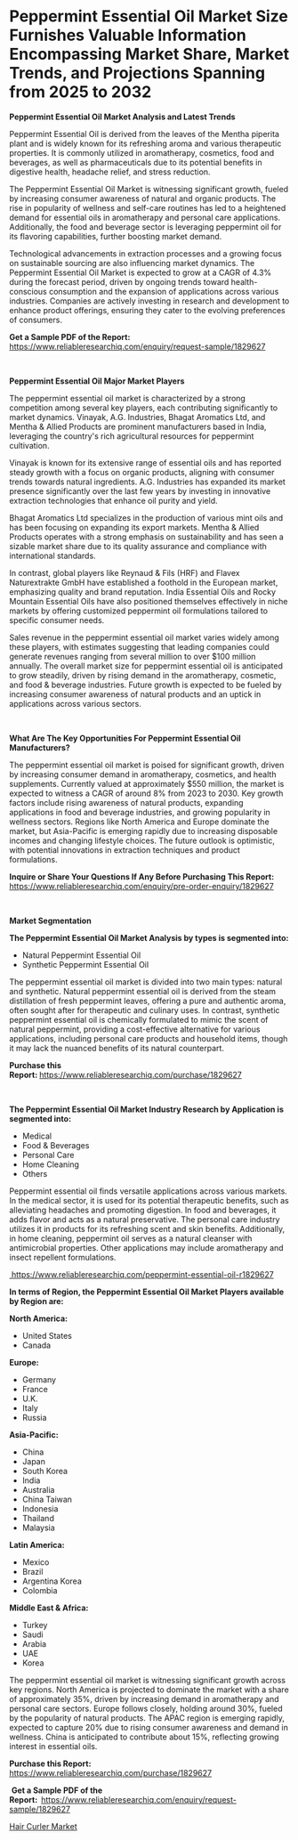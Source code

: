 <p><h1>Peppermint Essential Oil Market Size Furnishes Valuable Information Encompassing Market Share, Market Trends, and Projections Spanning from 2025 to 2032</h1></p><p><strong>Peppermint Essential Oil Market Analysis and Latest Trends</strong></p>
<p><p>Peppermint Essential Oil is derived from the leaves of the Mentha piperita plant and is widely known for its refreshing aroma and various therapeutic properties. It is commonly utilized in aromatherapy, cosmetics, food and beverages, as well as pharmaceuticals due to its potential benefits in digestive health, headache relief, and stress reduction.</p><p>The Peppermint Essential Oil Market is witnessing significant growth, fueled by increasing consumer awareness of natural and organic products. The rise in popularity of wellness and self-care routines has led to a heightened demand for essential oils in aromatherapy and personal care applications. Additionally, the food and beverage sector is leveraging peppermint oil for its flavoring capabilities, further boosting market demand.</p><p>Technological advancements in extraction processes and a growing focus on sustainable sourcing are also influencing market dynamics. The Peppermint Essential Oil Market is expected to grow at a CAGR of 4.3% during the forecast period, driven by ongoing trends toward health-conscious consumption and the expansion of applications across various industries. Companies are actively investing in research and development to enhance product offerings, ensuring they cater to the evolving preferences of consumers.</p></p>
<p><strong>Get a Sample PDF of the Report:&nbsp;</strong> <a href="https://www.reliableresearchiq.com/enquiry/request-sample/1829627?utm_campaign=3500&utm_medium=2&utm_source=Github&utm_content=ia&utm_term=05042025&utm_id=peppermint-essential-oil">https://www.reliableresearchiq.com/enquiry/request-sample/1829627</a></p>
<p>&nbsp;</p>
<p><strong>Peppermint Essential Oil Major Market Players</strong></p>
<p><p>The peppermint essential oil market is characterized by a strong competition among several key players, each contributing significantly to market dynamics. Vinayak, A.G. Industries, Bhagat Aromatics Ltd, and Mentha & Allied Products are prominent manufacturers based in India, leveraging the country's rich agricultural resources for peppermint cultivation.</p><p>Vinayak is known for its extensive range of essential oils and has reported steady growth with a focus on organic products, aligning with consumer trends towards natural ingredients. A.G. Industries has expanded its market presence significantly over the last few years by investing in innovative extraction technologies that enhance oil purity and yield.</p><p>Bhagat Aromatics Ltd specializes in the production of various mint oils and has been focusing on expanding its export markets. Mentha & Allied Products operates with a strong emphasis on sustainability and has seen a sizable market share due to its quality assurance and compliance with international standards.</p><p>In contrast, global players like Reynaud & Fils (HRF) and Flavex Naturextrakte GmbH have established a foothold in the European market, emphasizing quality and brand reputation. India Essential Oils and Rocky Mountain Essential Oils have also positioned themselves effectively in niche markets by offering customized peppermint oil formulations tailored to specific consumer needs.</p><p>Sales revenue in the peppermint essential oil market varies widely among these players, with estimates suggesting that leading companies could generate revenues ranging from several million to over $100 million annually. The overall market size for peppermint essential oil is anticipated to grow steadily, driven by rising demand in the aromatherapy, cosmetic, and food & beverage industries. Future growth is expected to be fueled by increasing consumer awareness of natural products and an uptick in applications across various sectors.</p></p>
<p>&nbsp;</p>
<p><strong>What Are The Key Opportunities For Peppermint Essential Oil Manufacturers?</strong></p>
<p><p>The peppermint essential oil market is poised for significant growth, driven by increasing consumer demand in aromatherapy, cosmetics, and health supplements. Currently valued at approximately $550 million, the market is expected to witness a CAGR of around 8% from 2023 to 2030. Key growth factors include rising awareness of natural products, expanding applications in food and beverage industries, and growing popularity in wellness sectors. Regions like North America and Europe dominate the market, but Asia-Pacific is emerging rapidly due to increasing disposable incomes and changing lifestyle choices. The future outlook is optimistic, with potential innovations in extraction techniques and product formulations.</p></p>
<p><strong>Inquire or Share Your Questions If Any Before Purchasing This Report:</strong> <a href="https://www.reliableresearchiq.com/enquiry/pre-order-enquiry/1829627?utm_campaign=3500&utm_medium=2&utm_source=Github&utm_content=ia&utm_term=05042025&utm_id=peppermint-essential-oil">https://www.reliableresearchiq.com/enquiry/pre-order-enquiry/1829627</a></p>
<p>&nbsp;</p>
<p><strong>Market Segmentation</strong></p>
<p><strong>The Peppermint Essential Oil Market Analysis by types is segmented into:</strong></p>
<p><ul><li>Natural Peppermint Essential Oil</li><li>Synthetic Peppermint Essential Oil</li></ul></p>
<p><p>The peppermint essential oil market is divided into two main types: natural and synthetic. Natural peppermint essential oil is derived from the steam distillation of fresh peppermint leaves, offering a pure and authentic aroma, often sought after for therapeutic and culinary uses. In contrast, synthetic peppermint essential oil is chemically formulated to mimic the scent of natural peppermint, providing a cost-effective alternative for various applications, including personal care products and household items, though it may lack the nuanced benefits of its natural counterpart.</p></p>
<p><strong>Purchase this Report:&nbsp;</strong><a href="https://www.reliableresearchiq.com/purchase/1829627?utm_campaign=3500&utm_medium=2&utm_source=Github&utm_content=ia&utm_term=05042025&utm_id=peppermint-essential-oil">https://www.reliableresearchiq.com/purchase/1829627</a></p>
<p>&nbsp;</p>
<p><strong>The Peppermint Essential Oil Market Industry Research by Application is segmented into:</strong></p>
<p><ul><li>Medical</li><li>Food & Beverages</li><li>Personal Care</li><li>Home Cleaning</li><li>Others</li></ul></p>
<p><p>Peppermint essential oil finds versatile applications across various markets. In the medical sector, it is used for its potential therapeutic benefits, such as alleviating headaches and promoting digestion. In food and beverages, it adds flavor and acts as a natural preservative. The personal care industry utilizes it in products for its refreshing scent and skin benefits. Additionally, in home cleaning, peppermint oil serves as a natural cleanser with antimicrobial properties. Other applications may include aromatherapy and insect repellent formulations.</p></p>
<p><a href="https://www.reliableresearchiq.com/peppermint-essential-oil-r1829627?utm_campaign=3500&utm_medium=2&utm_source=Github&utm_content=ia&utm_term=05042025&utm_id=peppermint-essential-oil">&nbsp;https://www.reliableresearchiq.com/peppermint-essential-oil-r1829627</a></p>
<p><strong>In terms of Region, the Peppermint Essential Oil Market Players available by Region are:</strong></p>
<p>
    <p> <strong> North America: </strong>
        <ul>
            <li>United States</li>
            <li>Canada</li>
        </ul>
        </p> 
    <p> <strong> Europe: </strong>
        <ul>
            <li>Germany</li>
            <li>France</li>
            <li>U.K.</li>
            <li>Italy</li>
            <li>Russia</li>
        </ul>
        </p> 
    <p> <strong> Asia-Pacific: </strong>
        <ul>
            <li>China</li>
            <li>Japan</li>
            <li>South Korea</li>
            <li>India</li>
            <li>Australia</li>
            <li>China Taiwan</li>
            <li>Indonesia</li>
            <li>Thailand</li>
            <li>Malaysia</li>
        </ul>
        </p> 
    <p> <strong> Latin America: </strong>
        <ul>
            <li>Mexico</li>
            <li>Brazil</li>
            <li>Argentina Korea</li>
            <li>Colombia</li>
        </ul>
        </p> 
    <p> <strong> Middle East & Africa: </strong>
        <ul>
            <li>Turkey</li>
            <li>Saudi</li>
            <li>Arabia</li>
            <li>UAE</li>
            <li>Korea</li>
        </ul>
    </p>
    </p>
<p><p>The peppermint essential oil market is witnessing significant growth across key regions. North America is projected to dominate the market with a share of approximately 35%, driven by increasing demand in aromatherapy and personal care sectors. Europe follows closely, holding around 30%, fueled by the popularity of natural products. The APAC region is emerging rapidly, expected to capture 20% due to rising consumer awareness and demand in wellness. China is anticipated to contribute about 15%, reflecting growing interest in essential oils.</p></p>
<p><strong>Purchase this Report: </strong><a href="https://www.reliableresearchiq.com/purchase/1829627?utm_campaign=3500&utm_medium=2&utm_source=Github&utm_content=ia&utm_term=05042025&utm_id=peppermint-essential-oil">https://www.reliableresearchiq.com/purchase/1829627</a></p>
<p>&nbsp;<strong>Get a Sample PDF of the Report:&nbsp;&nbsp;</strong><a href="https://www.reliableresearchiq.com/enquiry/request-sample/1829627?utm_campaign=3500&utm_medium=2&utm_source=Github&utm_content=ia&utm_term=05042025&utm_id=peppermint-essential-oil">https://www.reliableresearchiq.com/enquiry/request-sample/1829627</a></p>
<p><strong></strong></p>
<p><p><a href="https://github.com/sharphadan/Market-Research-Report-List-1/blob/main/hair-curler-market.md?utm_campaign=3500&utm_medium=2&utm_source=Github&utm_content=ia&utm_term=05042025&utm_id=peppermint-essential-oil">Hair Curler Market</a></p></p>
